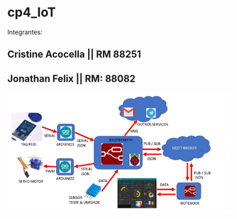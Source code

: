 # cp4_IoT

Integrantes:

## Cristine Acocella || RM 88251

## Jonathan Felix || RM: 88082

<img src="https://github.com/cristineacocella/cp4_IoT/blob/main/arquitetura.jpeg">
